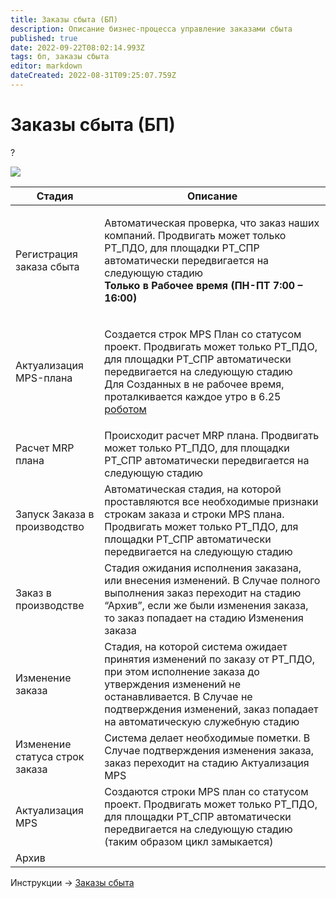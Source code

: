 ```yaml
---
title: Заказы сбыта (БП)
description: Описание бизнес-процесса управление заказами сбыта
published: true
date: 2022-09-22T08:02:14.993Z
tags: бп, заказы сбыта
editor: markdown
dateCreated: 2022-08-31T09:25:07.759Z
---
```


# Заказы сбыта (БП)

?

![](https://files.gitbook.com/v0/b/gitbook-x-prod.appspot.com/o/spaces%2F-MBaL4-sguLCzbQd3FRY%2Fuploads%2FFf3QXaEhLuRxCZadzrtM%2F0?alt=media)

| Стадия                         | Описание                                                                                                                                                                                                                                                                                                         |
| ------------------------------ | ---------------------------------------------------------------------------------------------------------------------------------------------------------------------------------------------------------------------------------------------------------------------------------------------------------------- |
| Регистрация заказа сбыта       | <p>Автоматическая проверка, что заказ наших компаний. Продвигать может только РТ_ПДО, для площадки РТ_СПР автоматически передвигается на следующую стадию<br><strong>Только в Рабочее время (ПН-ПТ 7:00 – 16:00)</strong></p>                                                                                    |
| Актуализация MPS-плана         | <p>Создается строк MPS План со статусом проект. Продвигать может только РТ_ПДО, для площадки РТ_СПР автоматически передвигается на следующую стадию<br>Для Созданных в не рабочее время, проталкивается каждое утро в 6.25 <a href="../../administrirovanie/planirovshik-zadach/_zp_tolkakel.md">роботом</a></p> |
| Расчет MRP плана               | Происходит расчет MRP плана. Продвигать может только РТ\_ПДО, для площадки РТ\_СПР автоматически передвигается на следующую стадию                                                                                                                                                                               |
| Запуск Заказа в производство   | Автоматическая стадия, на которой проставляются все необходимые признаки строкам заказа и строки MPS плана. Продвигать может только РТ\_ПДО, для площадки РТ\_СПР автоматически передвигается на следующую стадию                                                                                                |
| Заказ в производстве           | Стадия ожидания исполнения заказана, или внесения изменений. В Случае полного выполнения заказ переходит на стадию “Архив”, если же были изменения заказа, то заказ попадает на стадию Изменения заказа                                                                                                          |
| Изменение заказа               | Стадия, на которой система ожидает принятия изменений по заказу от РТ\_ПДО, при этом исполнение заказа до утверждения изменений не останавливается. В Случае не подтверждения изменений, заказ попадает на автоматическую служебную стадию                                                                       |
| Изменение статуса строк заказа | Система делает необходимые пометки. В Случае подтверждения изменения заказа, заказ переходит на стадию Актуализация MPS                                                                                                                                                                                          |
| Актуализация MPS               | Создаются строки MPS план со статусом проект. Продвигать может только РТ\_ПДО, для площадки РТ\_СПР автоматически передвигается на следующую стадию (таким образом цикл замыкается)                                                                                                                              |
| Архив                          |                                                                                                                                                                                                                                                                                                                  |

Инструкции -> [Заказы сбыта](../mps-planirovanie/zakazy-pokupatelei.md)
